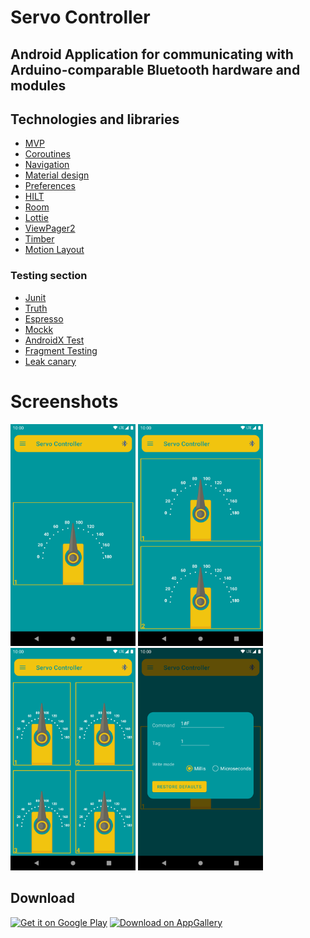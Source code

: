 # Servo Controller

## Android Application for communicating with Arduino-comparable Bluetooth hardware and modules

## Technologies and libraries

- [MVP](https://www.raywenderlich.com/7026-getting-started-with-mvp-model-view-presenter-on-android)
- [Coroutines](https://developer.android.com/kotlin/coroutines)
- [Navigation](https://developer.android.com/guide/navigation)
- [Material design](https://material.io/develop/android)
- [Preferences](https://developer.android.com/guide/topics/ui/settings)
- [HILT](https://developer.android.com/training/dependency-injection/hilt-android)
- [Room](https://developer.android.com/training/data-storage/room)
- [Lottie](https://github.com/airbnb/lottie-android)
- [ViewPager2](https://developer.android.com/jetpack/androidx/releases/viewpager2)
- [Timber](https://github.com/JakeWharton/timber)
- [Motion Layout](https://developer.android.com/training/constraint-layout/motionlayout)

### Testing section

- [Junit](https://developer.android.com/training/testing/unit-testing/local-unit-tests)
- [Truth](https://truth.dev)
- [Espresso](https://developer.android.com/training/testing/espresso)
- [Mockk](https://mockk.io)
- [AndroidX Test](https://developer.android.com/training/testing/set-up-project)
- [Fragment Testing](https://developer.android.com/training/basics/fragments/testing)
- [Leak canary](https://square.github.io/leakcanary/)

# Screenshots

<img src=".github/screenshots/main_screen.png" alt="Screenshot Main Screen" width="200"/>
<img src=".github/screenshots/main_screen_double_servo.png" alt="Screenshot double servos" width="200"/>
<img src=".github/screenshots/main_screen_quad_servo.png" alt="Screenshot quad servos" width="200"/>
<img src=".github/screenshots/main_screen_dialog_window.png" alt="Screenshot window dialog" width="200"/>

## Download

<a href="todo"><img src="https://play.google.com/intl/en_us/badges/static/images/badges/en_badge_web_generic.png" target="_blank" alt="Get it on Google Play" height="80"></a>
<a href="todo"><img src="https://huaweimobileservices.com/wp-content/uploads/2019/12/AppGallery_DownlaodBadge_ENG.png" target="_blank" alt="Download on AppGallery" height="80"></a>

